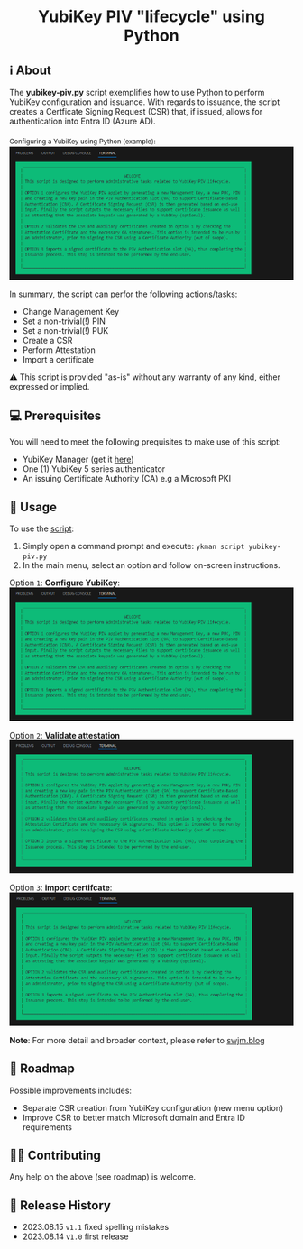 <h1 align="center"> YubiKey PIV "lifecycle" using Python</h1>

## ℹ️ About
The **yubikey-piv.py** script exemplifies how to use Python to perform YubiKey configuration and issuance. 
With regards to issuance, the script creates a Certficate Signing Request (CSR) that, if issued, allows for authentication into Entra ID (Azure AD).
 
<sub>Configuring a YubiKey using Python (example):<sub>
![](/images/configure-yubikey.gif)

In summary, the script can perfor the following actions/tasks:

* Change Management Key
* Set a non-trivial(!) PIN
* Set a non-trivial(!) PUK
* Create a CSR
* Perform Attestation
* Import a certificate

⚠️ This script is provided "as-is" without any warranty of any kind, either expressed or implied.

## 💻 Prerequisites
You will need to meet the following prequisites to make use of this script:

- YubiKey Manager (get it [here](https://www.yubico.com/support/download/yubikey-manager/))
- One (1) YubiKey 5 series authenticator
- An issuing Certificate Authority (CA) e.g a Microsoft PKI

## 📖 Usage
To use the [script](https://github.com/JMarkstrom/PIV/raw/main/yubikey-piv.py):

1. Simply open a command prompt and execute: ```ykman script yubikey-piv.py```
2. In the main menu, select an option and follow on-screen instructions.

Option ```1```: **Configure YubiKey**:
![](/images/configure-yubikey.gif)

Option ```2```: **Validate attestation**
![](/images/validate-yubikey-attestation.gif)

Option ```3```: **import certifcate**:
![](/images/import-certificate-to-yubikey.gif)


**Note**: For more detail and broader context, please refer to [swjm.blog](https://swjm.blog)

## 🥅 Roadmap
Possible improvements includes:
- Separate CSR creation from YubiKey configuration (new menu option)
- Improve CSR to better match Microsoft domain and Entra ID requirements

## 🥷🏻 Contributing
Any help on the above (see roadmap) is welcome. 

## 📜 Release History
* 2023.08.15 `v1.1` fixed spelling mistakes
* 2023.08.14 `v1.0` first release
